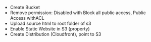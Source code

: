 * Create Bucket
* Remove permission: Disabled with Block all public access, Public Access withACL
* Upload source html to root folder of s3
* Enable Static Website in S3 (property)
* Create Distribution (Cloudfront), point to S3
